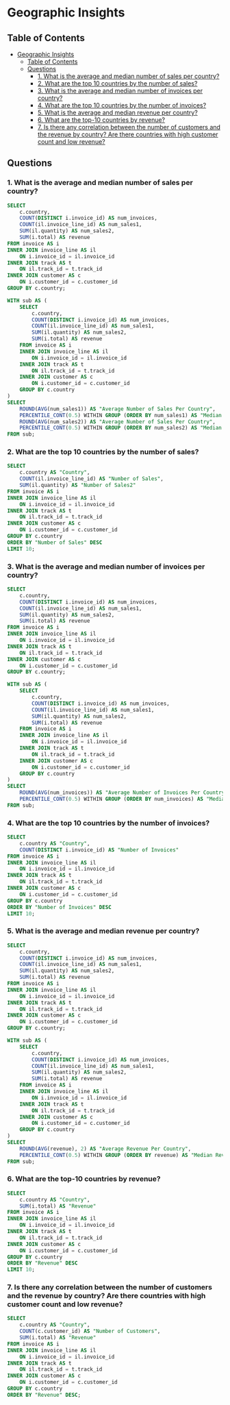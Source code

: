 # Geographic Insights

## Table of Contents

- [Geographic Insights](#geographic-insights)
  - [Table of Contents](#table-of-contents)
  - [Questions](#questions)
    - [1. What is the average and median number of sales per country?](#1-what-is-the-average-and-median-number-of-sales-per-country)
    - [2. What are the top 10 countries by the number of sales?](#2-what-are-the-top-10-countries-by-the-number-of-sales)
    - [3. What is the average and median number of invoices per country?](#3-what-is-the-average-and-median-number-of-invoices-per-country)
    - [4. What are the top 10 countries by the number of invoices?](#4-what-are-the-top-10-countries-by-the-number-of-invoices)
    - [5. What is the average and median revenue per country?](#5-what-is-the-average-and-median-revenue-per-country)
    - [6. What are the top-10 countries by revenue?](#6-what-are-the-top-10-countries-by-revenue)
    - [7. Is there any correlation between the number of customers and the revenue by country? Are there countries with high customer count and low revenue?](#7-is-there-any-correlation-between-the-number-of-customers-and-the-revenue-by-country-are-there-countries-with-high-customer-count-and-low-revenue)

## Questions

### 1. What is the average and median number of sales per country?

```sql
SELECT
	c.country,
	COUNT(DISTINCT i.invoice_id) AS num_invoices,
	COUNT(il.invoice_line_id) AS num_sales1,
	SUM(il.quantity) AS num_sales2,
	SUM(i.total) AS revenue
FROM invoice AS i
INNER JOIN invoice_line AS il
	ON i.invoice_id = il.invoice_id
INNER JOIN track AS t
	ON il.track_id = t.track_id
INNER JOIN customer AS c
	ON i.customer_id = c.customer_id
GROUP BY c.country;

WITH sub AS (
	SELECT
		c.country,
		COUNT(DISTINCT i.invoice_id) AS num_invoices,
		COUNT(il.invoice_line_id) AS num_sales1,
		SUM(il.quantity) AS num_sales2,
		SUM(i.total) AS revenue
	FROM invoice AS i
	INNER JOIN invoice_line AS il
		ON i.invoice_id = il.invoice_id
	INNER JOIN track AS t
		ON il.track_id = t.track_id
	INNER JOIN customer AS c
		ON i.customer_id = c.customer_id
	GROUP BY c.country
)
SELECT
	ROUND(AVG(num_sales1)) AS "Average Number of Sales Per Country",
	PERCENTILE_CONT(0.5) WITHIN GROUP (ORDER BY num_sales1) AS "Median Number of Sales Per Country",
	ROUND(AVG(num_sales2)) AS "Average Number of Sales Per Country",
	PERCENTILE_CONT(0.5) WITHIN GROUP (ORDER BY num_sales2) AS "Median Number of Sales Per Country"
FROM sub;
```

### 2. What are the top 10 countries by the number of sales?

```sql
SELECT
	c.country AS "Country",
	COUNT(il.invoice_line_id) AS "Number of Sales",
	SUM(il.quantity) AS "Number of Sales2"
FROM invoice AS i
INNER JOIN invoice_line AS il
	ON i.invoice_id = il.invoice_id
INNER JOIN track AS t
	ON il.track_id = t.track_id
INNER JOIN customer AS c
	ON i.customer_id = c.customer_id
GROUP BY c.country
ORDER BY "Number of Sales" DESC
LIMIT 10;
```

### 3. What is the average and median number of invoices per country?

```sql
SELECT
	c.country,
	COUNT(DISTINCT i.invoice_id) AS num_invoices,
	COUNT(il.invoice_line_id) AS num_sales1,
	SUM(il.quantity) AS num_sales2,
	SUM(i.total) AS revenue
FROM invoice AS i
INNER JOIN invoice_line AS il
	ON i.invoice_id = il.invoice_id
INNER JOIN track AS t
	ON il.track_id = t.track_id
INNER JOIN customer AS c
	ON i.customer_id = c.customer_id
GROUP BY c.country;

WITH sub AS (
	SELECT
		c.country,
		COUNT(DISTINCT i.invoice_id) AS num_invoices,
		COUNT(il.invoice_line_id) AS num_sales1,
		SUM(il.quantity) AS num_sales2,
		SUM(i.total) AS revenue
	FROM invoice AS i
	INNER JOIN invoice_line AS il
		ON i.invoice_id = il.invoice_id
	INNER JOIN track AS t
		ON il.track_id = t.track_id
	INNER JOIN customer AS c
		ON i.customer_id = c.customer_id
	GROUP BY c.country
)
SELECT
	ROUND(AVG(num_invoices)) AS "Average Number of Invoices Per Country",
	PERCENTILE_CONT(0.5) WITHIN GROUP (ORDER BY num_invoices) AS "Median Number of Invoices Per Country"
FROM sub;
```

### 4. What are the top 10 countries by the number of invoices?

```sql
SELECT
	c.country AS "Country",
	COUNT(DISTINCT i.invoice_id) AS "Number of Invoices"
FROM invoice AS i
INNER JOIN invoice_line AS il
	ON i.invoice_id = il.invoice_id
INNER JOIN track AS t
	ON il.track_id = t.track_id
INNER JOIN customer AS c
	ON i.customer_id = c.customer_id
GROUP BY c.country
ORDER BY "Number of Invoices" DESC
LIMIT 10;
```

### 5. What is the average and median revenue per country?

```sql
SELECT
	c.country,
	COUNT(DISTINCT i.invoice_id) AS num_invoices,
	COUNT(il.invoice_line_id) AS num_sales1,
	SUM(il.quantity) AS num_sales2,
	SUM(i.total) AS revenue
FROM invoice AS i
INNER JOIN invoice_line AS il
	ON i.invoice_id = il.invoice_id
INNER JOIN track AS t
	ON il.track_id = t.track_id
INNER JOIN customer AS c
	ON i.customer_id = c.customer_id
GROUP BY c.country;

WITH sub AS (
	SELECT
		c.country,
		COUNT(DISTINCT i.invoice_id) AS num_invoices,
		COUNT(il.invoice_line_id) AS num_sales1,
		SUM(il.quantity) AS num_sales2,
		SUM(i.total) AS revenue
	FROM invoice AS i
	INNER JOIN invoice_line AS il
		ON i.invoice_id = il.invoice_id
	INNER JOIN track AS t
		ON il.track_id = t.track_id
	INNER JOIN customer AS c
		ON i.customer_id = c.customer_id
	GROUP BY c.country
)
SELECT
	ROUND(AVG(revenue), 2) AS "Average Revenue Per Country",
	PERCENTILE_CONT(0.5) WITHIN GROUP (ORDER BY revenue) AS "Median Revenue Per Country"
FROM sub;
```

### 6. What are the top-10 countries by revenue?

```sql
SELECT
	c.country AS "Country",
	SUM(i.total) AS "Revenue"
FROM invoice AS i
INNER JOIN invoice_line AS il
	ON i.invoice_id = il.invoice_id
INNER JOIN track AS t
	ON il.track_id = t.track_id
INNER JOIN customer AS c
	ON i.customer_id = c.customer_id
GROUP BY c.country
ORDER BY "Revenue" DESC
LIMIT 10;
```

### 7. Is there any correlation between the number of customers and the revenue by country? Are there countries with high customer count and low revenue?

```sql
SELECT
	c.country AS "Country",
	COUNT(c.customer_id) AS "Number of Customers",
	SUM(i.total) AS "Revenue"
FROM invoice AS i
INNER JOIN invoice_line AS il
	ON i.invoice_id = il.invoice_id
INNER JOIN track AS t
	ON il.track_id = t.track_id
INNER JOIN customer AS c
	ON i.customer_id = c.customer_id
GROUP BY c.country
ORDER BY "Revenue" DESC;
```
